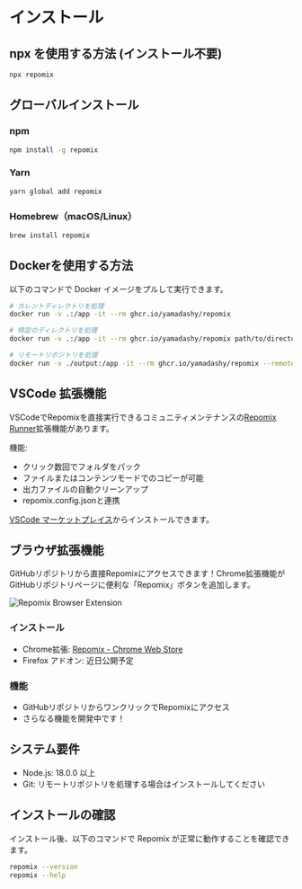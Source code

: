 # インストール

## npx を使用する方法 (インストール不要)

```bash
npx repomix
```

## グローバルインストール

### npm
```bash
npm install -g repomix
```

### Yarn
```bash
yarn global add repomix
```

### Homebrew（macOS/Linux）
```bash
brew install repomix
```

## Dockerを使用する方法

以下のコマンドで Docker イメージをプルして実行できます。

```bash
# カレントディレクトリを処理
docker run -v .:/app -it --rm ghcr.io/yamadashy/repomix

# 特定のディレクトリを処理
docker run -v .:/app -it --rm ghcr.io/yamadashy/repomix path/to/directory

# リモートリポジトリを処理
docker run -v ./output:/app -it --rm ghcr.io/yamadashy/repomix --remote yamadashy/repomix
```

## VSCode 拡張機能

VSCodeでRepomixを直接実行できるコミュニティメンテナンスの[Repomix Runner](https://marketplace.visualstudio.com/items?itemName=DorianMassoulier.repomix-runner)拡張機能があります。

機能:
- クリック数回でフォルダをパック
- ファイルまたはコンテンツモードでのコピーが可能
- 出力ファイルの自動クリーンアップ
- repomix.config.jsonと連携

[VSCode マーケットプレイス](https://marketplace.visualstudio.com/items?itemName=DorianMassoulier.repomix-runner)からインストールできます。

## ブラウザ拡張機能

GitHubリポジトリから直接Repomixにアクセスできます！Chrome拡張機能がGitHubリポジトリページに便利な「Repomix」ボタンを追加します。

![Repomix Browser Extension](../../../public/images/docs/browser-extension.png)

### インストール
- Chrome拡張: [Repomix - Chrome Web Store](https://chromewebstore.google.com/detail/repomix/fimfamikepjgchehkohedilpdigcpkoa)
- Firefox アドオン: 近日公開予定

### 機能
- GitHubリポジトリからワンクリックでRepomixにアクセス
- さらなる機能を開発中です！

## システム要件

- Node.js: 18.0.0 以上
- Git: リモートリポジトリを処理する場合はインストールしてください

## インストールの確認

インストール後、以下のコマンドで Repomix が正常に動作することを確認できます。

```bash
repomix --version
repomix --help
```
